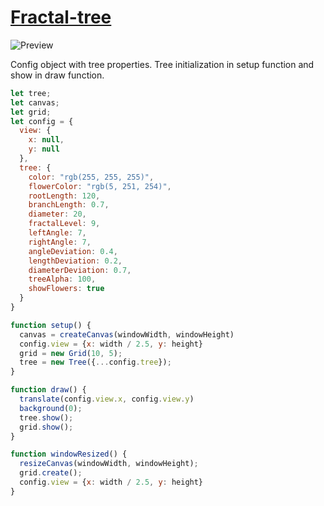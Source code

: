 # **[Fractal-tree](https://nenadv91.github.io/Fractal-tree/)**

![Preview](https://raw.githubusercontent.com/nenadV91/Fractal-tree/gh-pages/preview.png?raw=true "Tree Preview")

Config object with tree properties. Tree initialization in setup function and show in draw function.

```javascript
let tree;
let canvas;
let grid;
let config = {
  view: {
    x: null,
    y: null
  },
  tree: {
    color: "rgb(255, 255, 255)",
    flowerColor: "rgb(5, 251, 254)",
    rootLength: 120,
    branchLength: 0.7,
    diameter: 20,
    fractalLevel: 9,
    leftAngle: 7,
    rightAngle: 7,
    angleDeviation: 0.4,
    lengthDeviation: 0.2,
    diameterDeviation: 0.7,
    treeAlpha: 100,
    showFlowers: true
  }
}

function setup() {
  canvas = createCanvas(windowWidth, windowHeight)
  config.view = {x: width / 2.5, y: height}
  grid = new Grid(10, 5);
  tree = new Tree({...config.tree});
}

function draw() {
  translate(config.view.x, config.view.y)
  background(0);
  tree.show();
  grid.show();
}

function windowResized() {
  resizeCanvas(windowWidth, windowHeight);
  grid.create();
  config.view = {x: width / 2.5, y: height}
}
```
